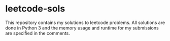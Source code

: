 # leetcode-sols
This repository contains my solutions to leetcode problems.
All solutions are done in Python 3 and the memory usage and runtime for my submissions are specified in the comments.

